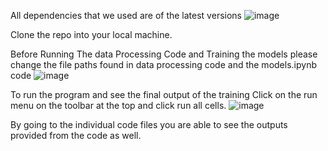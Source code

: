 All dependencies that we used are of the latest versions 
![image](https://github.com/user-attachments/assets/a1be8f82-3f00-4701-921d-4edc6926903f)

Clone the repo into your local machine.

Before Running The data Processing Code and Training the models please change the file paths found in data processing code and the models.ipynb code 
![image](https://github.com/user-attachments/assets/f883b393-ac68-4c67-ad73-02a307002914)



To run the program and see the final output of the training Click on the run menu on the toolbar at the top and click run all cells.
![image](https://github.com/user-attachments/assets/2b1c3bee-a478-4591-96ea-c71d1b7de555)

By going to the individual code files you are able to see the outputs provided from the code as well. 
